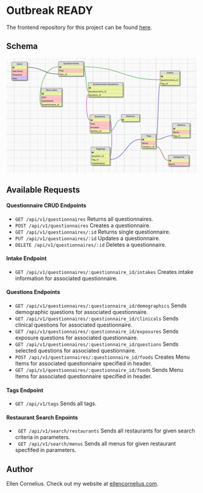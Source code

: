 # Outbreak READY
The frontend repository for this project can be found [here](https://github.com/corneliusellen/outbreak).

## Schema
![schema diagram](OutbreakReady_Schema_V8.png)


## Available Requests

#### Questionnaire CRUD Endpoints
* ```GET /api/v1/questionnaires``` Returns all questionnaires.
* ```POST /api/v1/questionnaires``` Creates a questionnaire.
* ```GET /api/v1/questionnaires/:id``` Returns single questionnaire.
* ```PUT /api/v1/questionnaires/:id``` Updates a questionnaire.
* ```DELETE /api/v1/questionnaires/:id``` Deletes a questionnaire.
#### Intake Endpoint
* ```GET /api/v1/questionnaires/:questionnaire_id/intakes``` Creates intake information for associated questionnaire.
#### Questions Endpoints
* ```GET /api/v1/questionnaires/:questionnaire_id/demographics``` Sends demographic questions for associated questionnaire.
* ```GET /api/v1/questionnaires/:questionnaire_id/clinicals``` Sends clinical questions for associated questionnaire.
* ```GET /api/v1/questionnaires/:questionnaire_id/exposures``` Sends exposure questions for associated questionnaire.
* ```GET /api/v1/questionnaires/:questionnaire_id/questions``` Sends selected questions for associated questionnaire.
* ```POST /api/v1/questionnaires/:questionnaire_id/foods``` Creates Menu Items for associated questionnaire specified in header.
* ```GET /api/v1/questionnaires/:questionnaire_id/foods``` Sends Menu Items for associated questionnaire specified in header.
#### Tags Endpoint
* ```GET /api/v1/tags``` Sends all tags.
#### Restaurant Search Enpoints
* ``` GET /api/v1/search/restaurants``` Sends all restaurants for given search criteria in parameters.
* ``` GET /api/v1/search/menus``` Sends all menus for given restaurant specfifed in parameters.

## Author
Ellen Cornelius. Check out my website at [ellencornelius.com](https://www.ellencornelius.com/).
